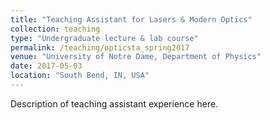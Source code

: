 ```yaml
---
title: "Teaching Assistant for Lasers & Modern Optics"
collection: teaching
type: "Undergraduate lecture & lab course"
permalink: /teaching/opticsta_spring2017
venue: "University of Notre Dame, Department of Physics"
date: 2017-05-03
location: "South Bend, IN, USA"
---
```


Description of teaching assistant experience here.
